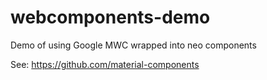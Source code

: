 # webcomponents-demo
Demo of using Google MWC wrapped into neo components

See: https://github.com/material-components
